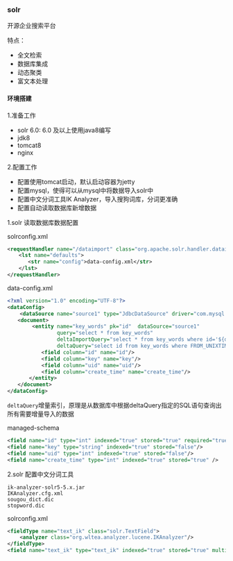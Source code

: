 ### solr
开源企业搜索平台

特点：

- 全文检索
- 数据库集成
- 动态聚类
- 富文本处理

#### 环境搭建
1.准备工作

- solr 6.0: 6.0 及以上使用java8编写
- jdk8
- tomcat8
- nginx

2.配置工作

- 配置使用tomcat启动，默认启动容器为jetty
- 配置mysql，使得可以从mysql中将数据导入solr中
- 配置中文分词工具IK Analyzer，导入搜狗词库，分词更准确
- 配置自动读取数据库新增数据

1.solr 读取数据库数据配置

solrconfig.xml

```xml
<requestHandler name="/dataimport" class="org.apache.solr.handler.dataimport.DataImportHandler">  
　  <lst name="defaults">  
　     <str name="config">data-config.xml</str>  
　  </lst>  
</requestHandler>  
```

data-config.xml

```xml
<?xml version="1.0" encoding="UTF-8"?>
<dataConfig>
    <dataSource name="source1" type="JdbcDataSource" driver="com.mysql.jdbc.Driver" url="jdbc:mysql://dbm.office.domob-inc.cn:3306/tsia" user="domob" password="domob" batchSize="-1" />
　　<document>
        <entity name="key_words" pk="id"  dataSource="source1" 
                query="select * from key_words"
                deltaImportQuery="select * from key_words where id='${dih.delta.id}'"
                deltaQuery="select id from key_words where FROM_UNIXTIME(`create_time`, '%Y-%m-%d %H:%i:%S') > '${dataimporter.last_index_time}'">
　　　      <field column="id" name="id"/>
　　　      <field column="key" name="key"/>
           <field column="uid" name="uid"/>
           <field column="create_time" name="create_time"/>
　　　  </entity>
　　</document>
</dataConfig>
```
`deltaQuery`增量索引，原理是从数据库中根据deltaQuery指定的SQL语句查询出所有需要增量导入的数据

managed-schema

```xml
<field name="id" type="int" indexed="true" stored="true" required="true" multiValued="false" />  
<field name="key" type="string" indexed="true" stored="false"/>  
<field name="uid" type="int" indexed="true" stored="false"/>  
<field name="create_time" type="int" indexed="true" stored="true" />
```
2.solr 配置中文分词工具

```
ik-analyzer-solr5-5.x.jar
IKAnalyzer.cfg.xml
sougou_dict.dic
stopword.dic
```

solrconfig.xml

```xml
<fieldType name="text_ik" class="solr.TextField">
	<analyzer class="org.wltea.analyzer.lucene.IKAnalyzer"/>
</fieldType>
<field name="text_ik" type="text_ik" indexed="true" stored="true" multiValued="false" />
```


